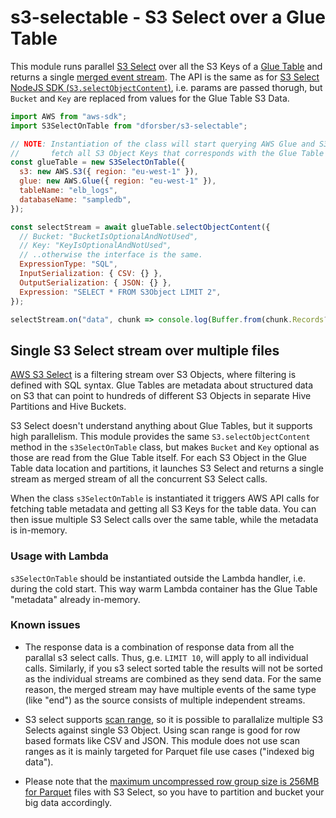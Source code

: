 # s3-selectable - S3 Select over a Glue Table

This module runs parallel [S3 Select](https://aws.amazon.com/blogs/developer/introducing-support-for-amazon-s3-select-in-the-aws-sdk-for-javascript/) over all the S3 Keys of a [Glue Table](https://docs.aws.amazon.com/glue/latest/dg/tables-described.html) and returns a single [merged event stream](https://github.com/grncdr/merge-stream). The API is the same as for [S3 Select NodeJS SDK (`S3.selectObjectContent`)](https://docs.aws.amazon.com/AWSJavaScriptSDK/latest/AWS/S3.html#selectObjectContent-property), i.e. params are passed thorugh, but `Bucket` and `Key` are replaced from values for the Glue Table S3 Data.

```javascript
import AWS from "aws-sdk";
import S3SelectOnTable from "dforsber/s3-selectable";

// NOTE: Instantiation of the class will start querying AWS Glue and S3 to
//       fetch all S3 Object Keys that corresponds with the Glue Table data.
const glueTable = new S3SelectOnTable({
  s3: new AWS.S3({ region: "eu-west-1" }),
  glue: new AWS.Glue({ region: "eu-west-1" }),
  tableName: "elb_logs",
  databaseName: "sampledb",
});

const selectStream = await glueTable.selectObjectContent({
  // Bucket: "BucketIsOptionalAndNotUsed",
  // Key: "KeyIsOptionalAndNotUsed",
  // ..otherwise the interface is the same.
  ExpressionType: "SQL",
  InputSerialization: { CSV: {} },
  OutputSerialization: { JSON: {} },
  Expression: "SELECT * FROM S3Object LIMIT 2",
});

selectStream.on("data", chunk => console.log(Buffer.from(chunk.Records?.Payload).toString()));
```

## Single S3 Select stream over multiple files

[AWS S3 Select](https://docs.aws.amazon.com/AmazonS3/latest/API/API_SelectObjectContent.html) is a filtering stream over S3 Objects, where filtering is defined with SQL syntax. Glue Tables are metadata about structured data on S3 that can point to hundreds of different S3 Objects in separate Hive Partitions and Hive Buckets.

S3 Select doesn't understand anything about Glue Tables, but it supports high parallelism. This module provides the same `S3.selectObjectContent` method in the `s3SelectOnTable` class, but makes `Bucket` and `Key` optional as those are read from the Glue Table itself. For each S3 Object in the Glue Table data location and partitions, it launches S3 Select and returns a single stream as merged stream of all the concurrent S3 Select calls.

When the class `s3SelectOnTable` is instantiated it triggers AWS API calls for fetching table metadata and getting all S3 Keys for the table data. You can then issue multiple S3 Select calls over the same table, while the metadata is in-memory.

### Usage with Lambda

`s3SelectOnTable` should be instantiated outside the Lambda handler, i.e. during the cold start. This way warm Lambda container has the Glue Table "metadata" already in-memory.

### Known issues

- The response data is a combination of response data from all the parallal s3 select calls. Thus, g.e. `LIMIT 10`, will apply to all individual calls. Similarly, if you s3 select sorted table the results will not be sorted as the individual streams are combined as they send data. For the same reason, the merged stream may have multiple events of the same type (like "end") as the source consists of multiple independent streams.

- S3 select supports [scan range](https://docs.aws.amazon.com/AmazonS3/latest/API/API_SelectObjectContent.html#AmazonS3-SelectObjectContent-request-ScanRange), so it is possible to parallalize multiple S3 Selects against single S3 Object. Using scan range is good for row based formats like CSV and JSON. This module does not use scan ranges as it is mainly targeted for Parquet file use cases ("indexed big data").

- Please note that the [maximum uncompressed row group size is 256MB for Parquet](https://docs.aws.amazon.com/AmazonS3/latest/dev/selecting-content-from-objects.html) files with S3 Select, so you have to partition and bucket your big data accordingly.
